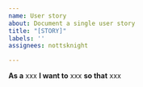 ```yaml
---
name: User story
about: Document a single user story
title: "[STORY]"
labels: ''
assignees: nottsknight

---
```


**As a** xxx
**I want to** xxx
**so that** xxx
